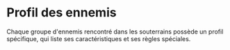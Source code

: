 # Profil des ennemis

Chaque groupe d'ennemis rencontré dans les souterrains possède un profil spécifique, qui liste ses caractéristiques et ses règles spéciales. 

